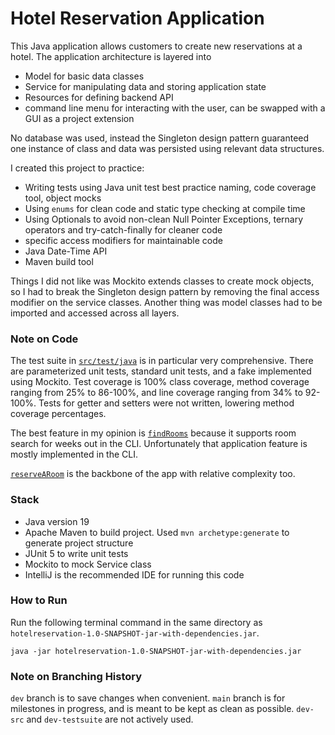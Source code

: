 # Hotel Reservation Application

This Java application allows customers to create new reservations at a hotel. 
The application architecture is layered into 
- Model for basic data classes
- Service for manipulating data and storing application state
- Resources for defining backend API
- command line menu for interacting with the user, can be swapped with a GUI as a project extension

No database was used, instead the Singleton design pattern guaranteed
one instance of class and data was persisted using relevant data structures.

I created this project to practice:
- Writing tests using Java unit test best practice naming, code coverage tool, object mocks
- Using `enums` for clean code and static type checking at compile time
- Using Optionals to avoid non-clean Null Pointer Exceptions, ternary operators and try-catch-finally for cleaner code
- specific access modifiers for maintainable code
- Java Date-Time API
- Maven build tool

Things I did not like was Mockito extends classes to create mock objects, so 
I had to break the Singleton design pattern by removing the final access modifier on the service classes.
Another thing was model classes had to be imported and accessed across all layers.

### Note on Code

The test suite in [`src/test/java`](https://github.com/persinammon/hotel-reservation-app/tree/main/src/test/java) is in particular very comprehensive.
There are parameterized unit tests, standard unit tests, and 
a fake implemented using Mockito. Test coverage is 100% class coverage, 
method coverage ranging from 25% to 86-100%, and line coverage
ranging from 34% to 92-100%. Tests for getter and setters were not
written, lowering method coverage percentages.

The best feature in my opinion is [`findRooms`](https://github.com/persinammon/hotel-reservation-app/blob/main/src/main/java/service/ReservationService.java#L120)
because it supports room search for weeks out in the CLI. Unfortunately that application feature is mostly implemented in the CLI.

[`reserveARoom`](https://github.com/persinammon/hotel-reservation-app/blob/main/src/main/java/service/ReservationService.java#L73) is the backbone of the app with relative complexity too.

### Stack 
- Java version 19
- Apache Maven to build project. Used `mvn archetype:generate` to generate project structure
- JUnit 5 to write unit tests
- Mockito to mock Service class
- IntelliJ is the recommended IDE for running this code

### How to Run

Run the following terminal command in the same directory as `hotelreservation-1.0-SNAPSHOT-jar-with-dependencies.jar`.

```
java -jar hotelreservation-1.0-SNAPSHOT-jar-with-dependencies.jar
```

### Note on Branching History

`dev` branch is to save changes when convenient.
`main` branch is for milestones in progress, and is meant to be kept
as clean as possible. `dev-src` and `dev-testsuite` are not actively used.

